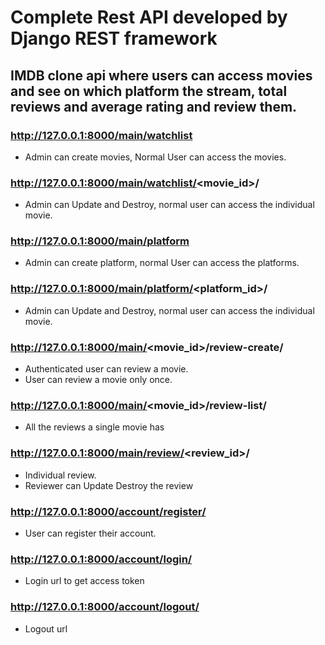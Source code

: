 # Complete Rest API developed by Django REST framework 

## IMDB clone api where users can access movies and see on which platform the stream, total reviews and average rating and review them. 

### http://127.0.0.1:8000/main/watchlist
- Admin can create movies, Normal User can access the movies.

### http://127.0.0.1:8000/main/watchlist/<movie_id>/
- Admin can Update and Destroy, normal user can access the individual movie.

### http://127.0.0.1:8000/main/platform
- Admin can create platform, normal User can access the platforms.

### http://127.0.0.1:8000/main/platform/<platform_id>/
- Admin can Update and Destroy, normal user can access the individual movie.

### http://127.0.0.1:8000/main/<movie_id>/review-create/
- Authenticated user can review a movie. 
- User can review a movie only once.

### http://127.0.0.1:8000/main/<movie_id>/review-list/
- All the reviews a single movie has

### http://127.0.0.1:8000/main/review/<review_id>/
- Individual review.
- Reviewer can Update Destroy the review

### http://127.0.0.1:8000/account/register/
- User can register their account.

### http://127.0.0.1:8000/account/login/
- Login url to get access token

### http://127.0.0.1:8000/account/logout/
- Logout url